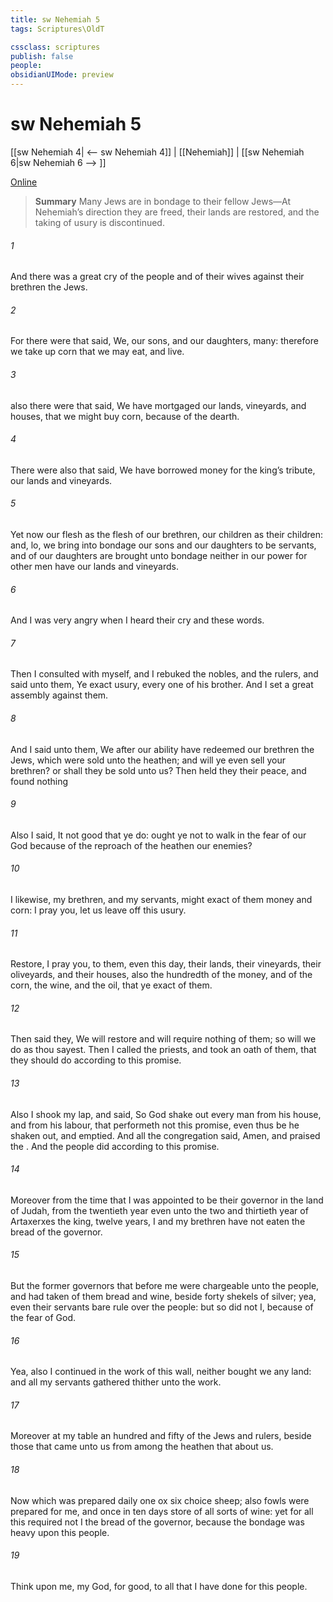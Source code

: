 ```yaml
---
title: sw Nehemiah 5
tags: Scriptures\OldT

cssclass: scriptures
publish: false
people:
obsidianUIMode: preview
---
```


# sw Nehemiah 5
[[sw Nehemiah 4| <-- sw Nehemiah 4]] | [[Nehemiah]] | [[sw Nehemiah 6|sw Nehemiah 6 --> ]]

[Online](https://churchofjesuschrist.org/study/scriptures/ot/neh/5?lang=eng)

> __Summary__
Many Jews are in bondage to their fellow Jews—At Nehemiah’s direction they are freed, their lands are restored, and the taking of usury is discontinued.

###### 1 
And there was a great cry of the people and of their wives against their brethren the Jews.

###### 2 
For there were that said, We, our sons, and our daughters,  many: therefore we take up corn  that we may eat, and live.

###### 3 
 also there were that said, We have mortgaged our lands, vineyards, and houses, that we might buy corn, because of the dearth.

###### 4 
There were also that said, We have borrowed money for the king’s tribute,  our lands and vineyards.

###### 5 
Yet now our flesh  as the flesh of our brethren, our children as their children: and, lo, we bring into bondage our sons and our daughters to be servants, and  of our daughters are brought unto bondage  neither  in our power  for other men have our lands and vineyards.

###### 6 
And I was very angry when I heard their cry and these words.

###### 7 
Then I consulted with myself, and I rebuked the nobles, and the rulers, and said unto them, Ye exact usury, every one of his brother. And I set a great assembly against them.

###### 8 
And I said unto them, We after our ability have redeemed our brethren the Jews, which were sold unto the heathen; and will ye even sell your brethren? or shall they be sold unto us? Then held they their peace, and found nothing 

###### 9 
Also I said, It  not good that ye do: ought ye not to walk in the fear of our God because of the reproach of the heathen our enemies?

###### 10 
I likewise,  my brethren, and my servants, might exact of them money and corn: I pray you, let us leave off this usury.

###### 11 
Restore, I pray you, to them, even this day, their lands, their vineyards, their oliveyards, and their houses, also the hundredth  of the money, and of the corn, the wine, and the oil, that ye exact of them.

###### 12 
Then said they, We will restore  and will require nothing of them; so will we do as thou sayest. Then I called the priests, and took an oath of them, that they should do according to this promise.

###### 13 
Also I shook my lap, and said, So God shake out every man from his house, and from his labour, that performeth not this promise, even thus be he shaken out, and emptied. And all the congregation said, Amen, and praised the . And the people did according to this promise.

###### 14 
Moreover from the time that I was appointed to be their governor in the land of Judah, from the twentieth year even unto the two and thirtieth year of Artaxerxes the king,  twelve years, I and my brethren have not eaten the bread of the governor.

###### 15 
But the former governors that  before me were chargeable unto the people, and had taken of them bread and wine, beside forty shekels of silver; yea, even their servants bare rule over the people: but so did not I, because of the fear of God.

###### 16 
Yea, also I continued in the work of this wall, neither bought we any land: and all my servants  gathered thither unto the work.

###### 17 
Moreover  at my table an hundred and fifty of the Jews and rulers, beside those that came unto us from among the heathen that  about us.

###### 18 
Now  which was prepared  daily  one ox  six choice sheep; also fowls were prepared for me, and once in ten days store of all sorts of wine: yet for all this required not I the bread of the governor, because the bondage was heavy upon this people.

###### 19 
Think upon me, my God, for good,  to all that I have done for this people.

